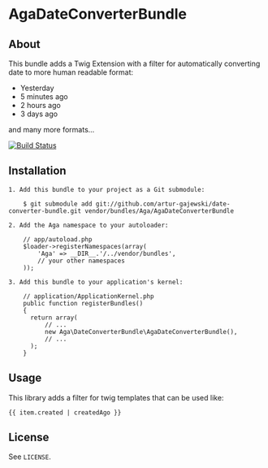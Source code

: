 # AgaDateConverterBundle #

## About ##

This bundle adds a Twig Extension with a filter for automatically converting date to more human readable format:

- Yesterday
- 5 minutes ago
- 2 hours ago
- 3 days ago

and many more formats...

[![Build Status](https://secure.travis-ci.org/aga/AgaDateConverterBundle.png)](http://travis-ci.org/aga/AgaDateConverterBundle)

## Installation ##

    1. Add this bundle to your project as a Git submodule:

        $ git submodule add git://github.com/artur-gajewski/date-converter-bundle.git vendor/bundles/Aga/AgaDateConverterBundle

    2. Add the Aga namespace to your autoloader:

        // app/autoload.php
        $loader->registerNamespaces(array(
            'Aga' => __DIR__.'/../vendor/bundles',
            // your other namespaces
        ));

    3. Add this bundle to your application's kernel:

        // application/ApplicationKernel.php
        public function registerBundles()
        {
          return array(
              // ...
              new Aga\DateConverterBundle\AgaDateConverterBundle(),
              // ...
          );
        }

## Usage ##

This library adds a filter for twig templates that can be used like:

    {{ item.created | createdAgo }}

## License ##

See `LICENSE`.
